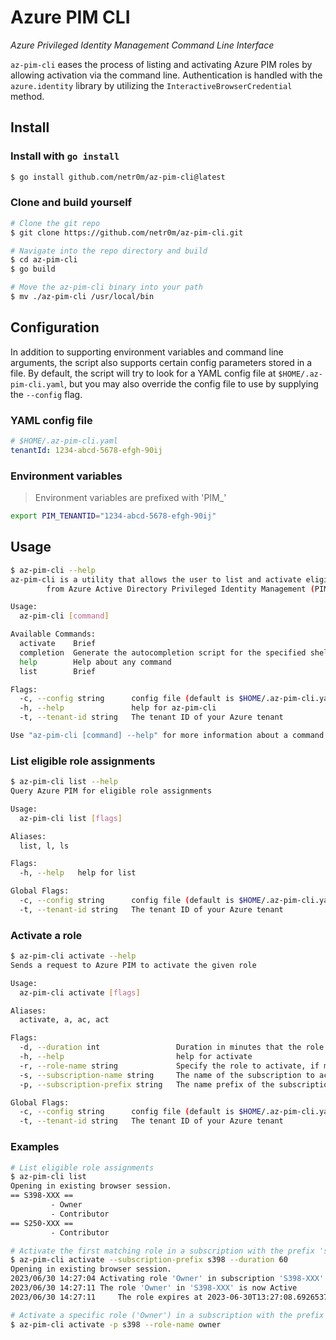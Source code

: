 # Azure PIM CLI
*Azure Privileged Identity Management Command Line Interface*

`az-pim-cli` eases the process of listing and activating Azure PIM roles by allowing activation via the command line. Authentication is handled with the `azure.identity` library by utilizing the `InteractiveBrowserCredential` method.

## Install
### Install with `go install`
```bash
$ go install github.com/netr0m/az-pim-cli@latest
```

### Clone and build yourself
```bash
# Clone the git repo
$ git clone https://github.com/netr0m/az-pim-cli.git

# Navigate into the repo directory and build
$ cd az-pim-cli
$ go build

# Move the az-pim-cli binary into your path
$ mv ./az-pim-cli /usr/local/bin
```

## Configuration
In addition to supporting environment variables and command line arguments, the script also supports certain config parameters stored in a file. By default, the script will try to look for a YAML config file at `$HOME/.az-pim-cli.yaml`, but you may also override the config file to use by supplying the `--config` flag.

### YAML config file
```yml
# $HOME/.az-pim-cli.yaml
tenantId: 1234-abcd-5678-efgh-90ij
```

### Environment variables
> Environment variables are prefixed with 'PIM_'
```bash
export PIM_TENANTID="1234-abcd-5678-efgh-90ij"
```

## Usage
```bash
$ az-pim-cli --help
az-pim-cli is a utility that allows the user to list and activate eligible role assignments
        from Azure Active Directory Privileged Identity Management (PIM) directly from the command line

Usage:
  az-pim-cli [command]

Available Commands:
  activate    Brief
  completion  Generate the autocompletion script for the specified shell
  help        Help about any command
  list        Brief

Flags:
  -c, --config string      config file (default is $HOME/.az-pim-cli.yaml)
  -h, --help               help for az-pim-cli
  -t, --tenant-id string   The tenant ID of your Azure tenant

Use "az-pim-cli [command] --help" for more information about a command.

```

### List eligible role assignments
```bash
$ az-pim-cli list --help
Query Azure PIM for eligible role assignments

Usage:
  az-pim-cli list [flags]

Aliases:
  list, l, ls

Flags:
  -h, --help   help for list

Global Flags:
  -c, --config string      config file (default is $HOME/.az-pim-cli.yaml)
  -t, --tenant-id string   The tenant ID of your Azure tenant
```

### Activate a role
```bash
$ az-pim-cli activate --help
Sends a request to Azure PIM to activate the given role

Usage:
  az-pim-cli activate [flags]

Aliases:
  activate, a, ac, act

Flags:
  -d, --duration int                 Duration in minutes that the role should be activated for (default 480)
  -h, --help                         help for activate
  -r, --role-name string             Specify the role to activate, if multiple roles are found for a subscription (e.g. 'Owner' and 'Contributor')
  -s, --subscription-name string     The name of the subscription to activate
  -p, --subscription-prefix string   The name prefix of the subscription to activate (e.g. 'S399'). Alternative to 'subscription-name'.

Global Flags:
  -c, --config string      config file (default is $HOME/.az-pim-cli.yaml)
  -t, --tenant-id string   The tenant ID of your Azure tenant
```

### Examples
```bash
# List eligible role assignments
$ az-pim-cli list
Opening in existing browser session.
== S398-XXX ==
         - Owner
         - Contributor
== S250-XXX ==
         - Contributor

# Activate the first matching role in a subscription with the prefix 's398'
$ az-pim-cli activate --subscription-prefix s398 --duration 60
Opening in existing browser session.
2023/06/30 14:27:04 Activating role 'Owner' in subscription 'S398-XXX'
2023/06/30 14:27:11 The role 'Owner' in 'S398-XXX' is now Active
2023/06/30 14:27:11     The role expires at 2023-06-30T13:27:08.6926537Z

# Activate a specific role ('Owner') in a subscription with the prefix 's398'
$ az-pim-cli activate -p s398 --role-name owner
```